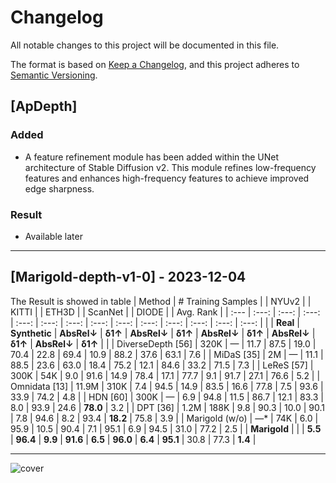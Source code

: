 # Changelog

All notable changes to this project will be documented in this file.

The format is based on [Keep a Changelog](https://keepachangelog.com/en/1.0.0/),
and this project adheres to [Semantic Versioning](https://semver.org/spec/v2.0.0.html).

## [ApDepth]
### Added
- A feature refinement module has been added within the UNet architecture of Stable Diffusion v2. This module refines low-frequency features and enhances high-frequency features to achieve improved edge sharpness.
### Result
- Available later

---

## [Marigold-depth-v1-0] - 2023-12-04
The Result is showed in table
| Method | # Training Samples | | NYUv2 | | KITTI | | ETH3D | | ScanNet | | DIODE | | Avg. Rank |
| :--- | :---: | :---: | :---: | :---: | :---: | :---: | :---: | :---: | :---: | :---: | :---: | :---: | :---: |
| | **Real** | **Synthetic** | **AbsRel↓** | **δ1↑** | **AbsRel↓** | **δ1↑** | **AbsRel↓** | **δ1↑** | **AbsRel↓** | **δ1↑** | **AbsRel↓** | **δ1↑** | |
| DiverseDepth [56] | 320K | — | 11.7 | 87.5 | 19.0 | 70.4 | 22.8 | 69.4 | 10.9 | 88.2 | 37.6 | 63.1 | 7.6 |
| MiDaS [35] | 2M | — | 11.1 | 88.5 | 23.6 | 63.0 | 18.4 | 75.2 | 12.1 | 84.6 | 33.2 | 71.5 | 7.3 |
| LeReS [57] | 300K | 54K | 9.0 | 91.6 | 14.9 | 78.4 | 17.1 | 77.7 | 9.1 | 91.7 | 27.1 | 76.6 | 5.2 |
| Omnidata [13] | 11.9M | 310K | 7.4 | 94.5 | 14.9 | 83.5 | 16.6 | 77.8 | 7.5 | 93.6 | 33.9 | 74.2 | 4.8 |
| HDN [60] | 300K | — | 6.9 | 94.8 | 11.5 | 86.7 | 12.1 | 83.3 | 8.0 | 93.9 | 24.6 | **78.0** | 3.2 |
| DPT [36] | 1.2M | 188K | 9.8 | 90.3 | 10.0 | 90.1 | 7.8 | 94.6 | 8.2 | 93.4 | **18.2** | 75.8 | 3.9 |
| Marigold (w/o) | —* | 74K | 6.0 | 95.9 | 10.5 | 90.4 | 7.1 | 95.1 | 6.9 | 94.5 | 31.0 | 77.2 | 2.5 |
| **Marigold** | | | **5.5** | **96.4** | **9.9** | **91.6** | **6.5** | **96.0** | **6.4** | **95.1** | 30.8 | 77.3 | **1.4** |
<hr>

![cover](doc/teaser_collage_transparant.png)